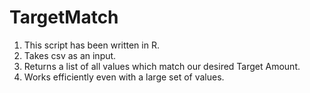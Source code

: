 # TargetMatch

1) This script has been written in R.
2) Takes csv as an input.
3) Returns a list of all values which match our desired Target Amount.
4) Works efficiently even with a large set of values.
